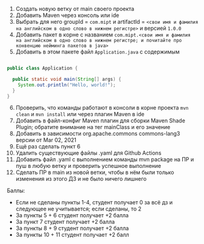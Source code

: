 1) Создать новую ветку от main своего проекта
2) Добавить Maven через консоль или ide
3) Выбрать для него  groupId = `com.mipt` и artifactId = `<свои имя и фамилия на английском в одно слово в нижнем регистре>` и версией `1.0.0`
4) Добавить пакет в корне с названием `com.mipt.<свои имя и фамилия на английском в одно слово в нижнем регистре; и почитайте про конвенцию нейминга пакетов в java>`
5) Добавить в этом пакете файл `Application.java` с содержимым

```java

public class Application { 

  public static void main(String[] args) { 
    System.out.println("Hello, world!");   
  } 
}

```
6) Проверить, что команды работают в консоли в корне проекта `mvn clean` и `mvn install` или через плагин Maven в ide
7) Добавить в файл-конфиг Maven плагин для сборки Maven Shade Plugin; обратите внимание на тег mainClass и его значение
8) Добавить в зависимости org.apache.commons commons-lang3  версии от Mar 02, 2021
9) Ещё раз сделать пункт 6
10) Удалить существующие файлы .yaml для Github Actions
11) Добавить файл .yaml с выполнением команды mvn package на ПР и пуш в любую ветку и проверить успешное выполнение
12) Сделать ПР в main из новой ветки, чтобы в нём были только изменения из этого ДЗ и не было ничего лишнего

Баллы:
- Если не сделаны пункты 1-4, студент получает 0 за всё дз и следующее не учитывается; если сделаны, то 2
- За пункты 5 + 6 студент получает +2 балла  
- За пункт 7 студент получает +2 балла  
- За пункты 8 + 9 студент получает +2 балла 
- За пункты 10 + 11 студент получает +2 балл